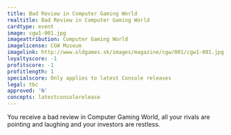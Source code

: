 ```yaml
---
title: Bad Review in Computer Gaming World
realtitle: Bad Review in Computer Gaming World
cardtype: event
image: cgw1-001.jpg
imageattribution: Computer Gaming World 
imagelicense: CGW Museum
imagelink: http://www.oldgames.sk/images/magazine/cgw/001/cgw1-001.jpg
loyaltyscore: -1
profitscore: -1
profitlength: 1
specialscore: Only applies to latest Console releases
legal: tbc
approved: 'N'
concepts: latestconsolerelease
---
```


You receive a bad review in Computer Gaming World, all your rivals are pointing and laughing and your investors are restless.
